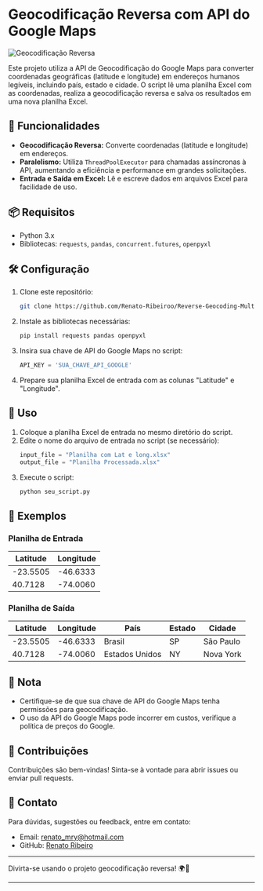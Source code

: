 # Geocodificação Reversa com API do Google Maps

![Geocodificação Reversa](https://img.shields.io/badge/Geocodificação-Reversa-brightgreen)

Este projeto utiliza a API de Geocodificação do Google Maps para converter coordenadas geográficas (latitude e longitude) em endereços humanos legíveis, incluindo país, estado e cidade. O script lê uma planilha Excel com as coordenadas, realiza a geocodificação reversa e salva os resultados em uma nova planilha Excel.

## 🚀 Funcionalidades

- **Geocodificação Reversa:** Converte coordenadas (latitude e longitude) em endereços.
- **Paralelismo:** Utiliza `ThreadPoolExecutor` para chamadas assíncronas à API, aumentando a eficiência e performance em grandes solicitações.
- **Entrada e Saída em Excel:** Lê e escreve dados em arquivos Excel para facilidade de uso.

## 📦 Requisitos

- Python 3.x
- Bibliotecas: `requests`, `pandas`, `concurrent.futures`, `openpyxl`

## 🛠️ Configuração

1. Clone este repositório:
    ```bash
    git clone https://github.com/Renato-Ribeiroo/Reverse-Geocoding-Multithreading-Google
    ```
2. Instale as bibliotecas necessárias:
    ```bash
    pip install requests pandas openpyxl
    ```
3. Insira sua chave de API do Google Maps no script:
    ```python
    API_KEY = 'SUA_CHAVE_API_GOOGLE'
    ```
4. Prepare sua planilha Excel de entrada com as colunas "Latitude" e "Longitude".

## 📄 Uso

1. Coloque a planilha Excel de entrada no mesmo diretório do script.
2. Edite o nome do arquivo de entrada no script (se necessário):
    ```python
    input_file = "Planilha com Lat e long.xlsx"
    output_file = "Planilha Processada.xlsx"
    ```
3. Execute o script:
    ```bash
    python seu_script.py
    ```

## 🌟 Exemplos

### Planilha de Entrada

| Latitude | Longitude |
|----------|-----------|
| -23.5505 | -46.6333  |
| 40.7128  | -74.0060  |

### Planilha de Saída

| Latitude | Longitude | País        | Estado | Cidade     |
|----------|-----------|-------------|--------|------------|
| -23.5505 | -46.6333  | Brasil      | SP     | São Paulo  |
| 40.7128  | -74.0060  | Estados Unidos | NY   | Nova York  |

## 📝 Nota

- Certifique-se de que sua chave de API do Google Maps tenha permissões para geocodificação.
- O uso da API do Google Maps pode incorrer em custos, verifique a política de preços do Google.

## 🤝 Contribuições

Contribuições são bem-vindas! Sinta-se à vontade para abrir issues ou enviar pull requests.

## 📧 Contato

Para dúvidas, sugestões ou feedback, entre em contato:
- Email: renato_mry@hotmail.com
- GitHub: [Renato Ribeiro](https://github.com/Renato-Ribeiroo)

---

Divirta-se usando o projeto geocodificação reversa! 🌍🔄

---
